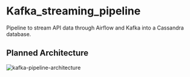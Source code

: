 # Kafka_streaming_pipeline
 Pipeline to stream API data through Airflow and Kafka into a Cassandra database.


## Planned Architecture

![kafka-pipeline-architecture](https://github.com/igorlangoni/kafka_streaming_pipeline/assets/123383171/004ce0f8-bdc3-48b5-8e80-68104612c893)


 
